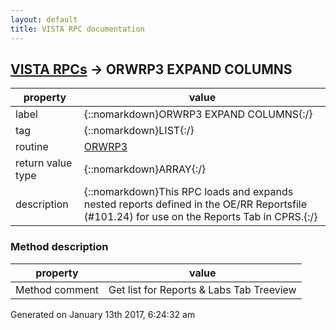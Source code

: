 ```yaml
---
layout: default
title: VISTA RPC documentation
---
```




## [VISTA RPCs](TableOfContent.md) &#8594; ORWRP3 EXPAND COLUMNS 

 property | value 
--- | --- 
 label | {::nomarkdown}ORWRP3 EXPAND COLUMNS{:/}
 tag | {::nomarkdown}LIST{:/}
 routine | [ORWRP3](http://code.osehra.org/dox/Routine_ORWRP3_source.html)
 return value type | {::nomarkdown}ARRAY{:/}
 description | {::nomarkdown}This RPC loads and expands nested reports defined in the OE/RR Reportsfile (#101.24) for use on the Reports Tab in CPRS.{:/}


### Method description

 property | value 
 --- | --- 
 Method comment | Get list for Reports & Labs Tab Treeview




 Generated on January 13th 2017, 6:24:32 am